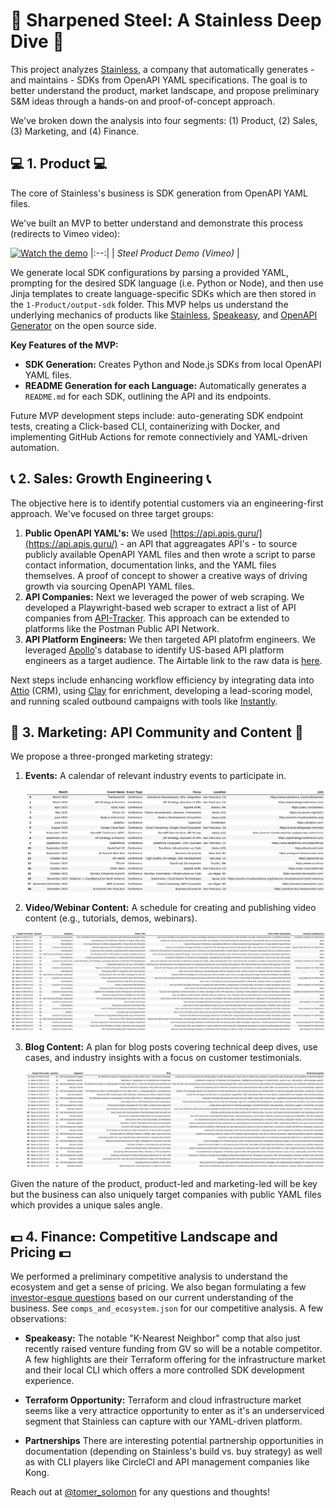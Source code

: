 # :nut_and_bolt:  Sharpened Steel: A Stainless Deep Dive :nut_and_bolt:

This project analyzes [Stainless](https://www.stainlessapi.com/), a company that automatically generates - and maintains - SDKs from OpenAPI YAML specifications. The goal is to better understand the product, market landscape, and propose preliminary S&M ideas through a hands-on and proof-of-concept approach. 

We've broken down the analysis into four segments: (1) Product, (2) Sales, (3) Marketing, and (4) Finance.

## :computer:  1. Product  :computer: 

The core of Stainless's business is SDK generation from OpenAPI YAML files. 

We've built an MVP to better understand and demonstrate this process (redirects to Vimeo video):

[![Watch the demo](1-Product/steel-gif.gif)](https://vimeo.com/1039740766)
|:--:|
| *Steel Product Demo (Vimeo)* |

We generate local SDK configurations by parsing a provided YAML, prompting for the desired SDK language (i.e. Python or Node), and then use Jinja templates to create language-specific SDKs which are then stored in the `1-Product/output-sdk` folder. This MVP helps us understand the underlying mechanics of products like [Stainless](https://www.stainlessapi.com/), [Speakeasy](https://www.speakeasy.com/), and [OpenAPI Generator](https://openapi-generator.tech/) on the open source side. 

**Key Features of the MVP:**

*   **SDK Generation:** Creates Python and Node.js SDKs from local OpenAPI YAML files.
*   **README Generation for each Language:** Automatically generates a `README.md` for each SDK, outlining the API and its endpoints.

Future MVP development steps include: auto-generating SDK endpoint tests, creating a Click-based CLI, containerizing with Docker, and implementing GitHub Actions for remote connectiviely and YAML-driven automation.

## :telephone_receiver: 2. Sales: Growth Engineering :telephone_receiver:

The objective here is to identify potential customers via an engineering-first approach. We've focused on three target groups:

1. **Public OpenAPI YAML's:** We used [https://api.apis.guru/](https://api.apis.guru/) - an API that aggreagates API's - to source publicly available OpenAPI YAML files and then wrote a script to parse contact information, documentation links, and the YAML files themselves. A proof of concept to shower a creative ways of driving growth via sourcing OpenAPI YAML files. 
2. **API Companies:** Next we leveraged the power of web scraping. We developed a Playwright-based web scraper to extract a list of API companies from [API-Tracker](https://apitracker.io/). This approach can be extended to platforms like the Postman Public API Network.
3. **API Platform Engineers:** We then targeted API platofrm engineers. We leveraged [Apollo](https://app.apollo.io/)'s database to identify US-based API platform engineers as a target audience. The Airtable link to the raw data is [here](https://airtable.com/invite/l?inviteId=invd0Bdkxy2kO2mpM&inviteToken=006ffec975303653a34df28a46e9ad45c1e2b3b25893625e048fecbfb26d63df&utm_medium=email&utm_source=product_team&utm_content=transactional-alerts).

Next steps include enhancing workflow efficiency by integrating data into [Attio](https://attio.com/) (CRM), using [Clay](https://www.clay.com/) for enrichment, developing a lead-scoring model, and running scaled outbound campaigns with tools like [Instantly](https://instantly.ai/).

## :mega: 3. Marketing: API Community and Content :mega:

We propose a three-pronged marketing strategy:

1. **Events:** A calendar of relevant industry events to participate in.

    ![3-Marketing/api-events_table.png](3-Marketing/api-events_table.png)

2. **Video/Webinar Content:** A schedule for creating and publishing video content (e.g., tutorials, demos, webinars).

 ![3-Marketing/video-schedule_table.png](3-Marketing/video-schedule_table.png)

3. **Blog Content:** A plan for  blog posts covering technical deep dives, use cases, and industry insights with a focus on customer testimonials.

    ![3-Marketing/blog-schedule_table.png](3-Marketing/blog-schedule_table.png)

Given the nature of the product, product-led and marketing-led will be key but the business can also uniquely target companies with public YAML files which provides a unique sales angle.

## :dollar: 4. Finance: Competitive Landscape and Pricing :dollar:

We performed a preliminary competitive analysis to understand the ecosystem and get a sense of pricing. We also began formulating a few [investor-esque questions](https://github.com/tomersolomon/steel-sharpened/blob/Main/4-Finance/investory-questions.MD) based on our current understanding of the business. See `comps_and_ecosystem.json` for our competitive analysis. A few observations:

*   **Speakeasy:** The notable "K-Nearest Neighbor" comp that also just recently raised venture funding from GV so will be a notable competitor. A few highlights are their Terraform offering for the infrastructure market and their local CLI which offers a more controlled SDK development experience. 

*   **Terraform Opportunity:** Terraform and cloud infrastructure market seems like a very attractice opportunity to enter as it's an underserviced segment that Stainless can capture with our YAML-driven platform.

*   **Partnerships** There are interesting potential partnership opportunities in documentation (depending on Stainless's build vs. buy strategy) as well as with CLI players like CircleCI and API management companies like Kong. 

Reach out at [@tomer_solomon](https://twitter.com/tomer_solomon) for any questions and thoughts!

